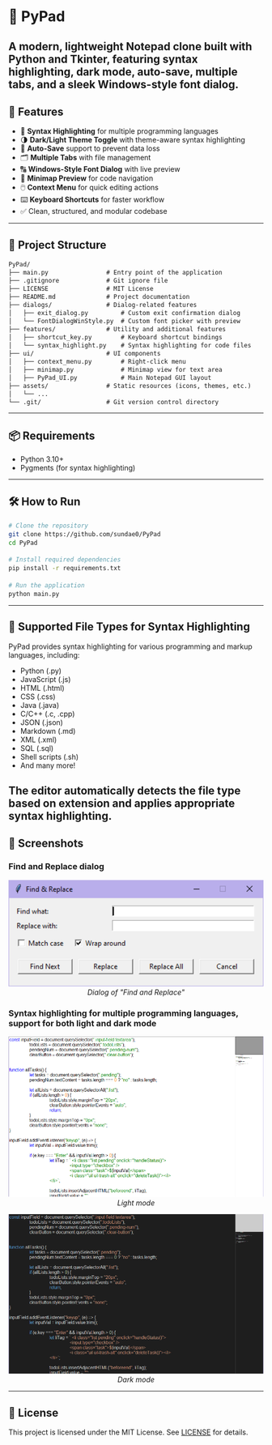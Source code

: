 # 📝 PyPad
A modern, lightweight Notepad clone built with Python and Tkinter, featuring syntax highlighting, dark mode, auto-save, multiple tabs, and a sleek Windows-style font dialog.
---
## 🚀 Features
- 🎨 **Syntax Highlighting** for multiple programming languages
- 🌗 **Dark/Light Theme Toggle** with theme-aware syntax highlighting
- 💾 **Auto-Save** support to prevent data loss
- 🗂️ **Multiple Tabs** with file management
- 🔠 **Windows-Style Font Dialog** with live preview
- 📜 **Minimap Preview** for code navigation
- 🖱️ **Context Menu** for quick editing actions
- ⌨️ **Keyboard Shortcuts** for faster workflow
- ✅ Clean, structured, and modular codebase
---
## 📁 Project Structure
```
PyPad/
├── main.py                # Entry point of the application
├── .gitignore             # Git ignore file
├── LICENSE                # MIT License
├── README.md              # Project documentation
├── dialogs/               # Dialog-related features
│   ├── exit_dialog.py         # Custom exit confirmation dialog
│   └── FontDialogWinStyle.py  # Custom font picker with preview
├── features/              # Utility and additional features
│   ├── shortcut_key.py        # Keyboard shortcut bindings
│   └── syntax_highlight.py    # Syntax highlighting for code files
├── ui/                    # UI components
│   ├── context_menu.py        # Right-click menu
│   ├── minimap.py             # Minimap view for text area
│   ├── PyPad_UI.py            # Main Notepad GUI layout
├── assets/                # Static resources (icons, themes, etc.)
│   └── ...                  
└── .git/                  # Git version control directory
```
---
## 📦 Requirements
- Python 3.10+
- Pygments (for syntax highlighting)
---
## 🛠️ How to Run
```bash
# Clone the repository
git clone https://github.com/sundae0/PyPad
cd PyPad

# Install required dependencies
pip install -r requirements.txt

# Run the application
python main.py
```
---
## 🌟 Supported File Types for Syntax Highlighting
PyPad provides syntax highlighting for various programming and markup languages, including:
- Python (.py)
- JavaScript (.js)
- HTML (.html)
- CSS (.css)
- Java (.java)
- C/C++ (.c, .cpp)
- JSON (.json)
- Markdown (.md)
- XML (.xml)
- SQL (.sql)
- Shell scripts (.sh)
- And many more!

The editor automatically detects the file type based on extension and applies appropriate syntax highlighting.
---
## 🎨 Screenshots
### Find and Replace dialog

<p align="center">
  <img src="img/findandreplace.PNG" alt="image" width="600"/><br>
  <em>Dialog of "Find and Replace"</em>
</p>

### Syntax highlighting for multiple programming languages, support for both light and dark mode

<p align="center">
  <img src="img/syntaxlightmode.PNG" alt="image" width="600"/><br>
  <em>Light mode</em>
</p>

<p align="center">
  <img src="img/syntaxdarkmode.PNG" alt="image" width="600"/><br>
  <em>Dark mode</em>
</p>

---
## 📄 License
This project is licensed under the MIT License. See [LICENSE](LICENSE) for details.
